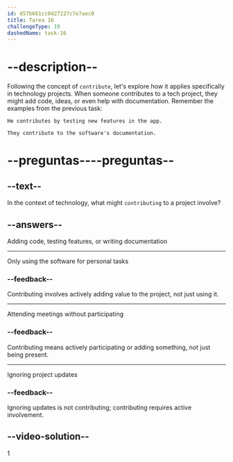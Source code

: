 ```yaml
---
id: 657b661cc0427227c7e7aec0
title: Tarea 16
challengeType: 19
dashedName: task-16
---
```


# --description--

Following the concept of `contribute`, let's explore how it applies specifically in technology projects. When someone contributes to a tech project, they might add code, ideas, or even help with documentation. Remember the examples from the previous task:

`He contributes by testing new features in the app.`

`They contribute to the software's documentation.`

# --preguntas----preguntas--

## --text--

In the context of technology, what might `contributing` to a project involve?

## --answers--

Adding code, testing features, or writing documentation

---

Only using the software for personal tasks

### --feedback--

Contributing involves actively adding value to the project, not just using it.

---

Attending meetings without participating

### --feedback--

Contributing means actively participating or adding something, not just being present.

---

Ignoring project updates

### --feedback--

Ignoring updates is not contributing; contributing requires active involvement.

## --video-solution--

1
